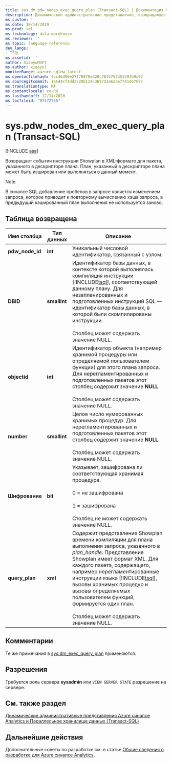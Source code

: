```yaml
---
title: sys.dm_pdw_nodes_exec_query_plan (Transact-SQL) | Документация Майкрософт
description: Динамическое административное представление, возвращающее инструкцию Showplan в формате XML для пакета, указанного в маркере плана. План, указанный в дескрипторе плана может быть кэширован или выполняться в данный момент.
ms.custom: ''
ms.date: 10/14/2019
ms.prod: sql
ms.technology: data-warehouse
ms.reviewer: ''
ms.topic: language-reference
dev_langs:
- TSQL
ms.assetid: ''
author: XiaoyuMSFT
ms.author: xiaoyul
monikerRange: =azure-sqldw-latest
ms.openlocfilehash: 9cc46d90e27f70870e320c7815752351397b9c97
ms.sourcegitcommit: 1a544cf4dd2720b124c3697d1e62ae7741db757c
ms.translationtype: MT
ms.contentlocale: ru-RU
ms.lasthandoff: 12/14/2020
ms.locfileid: "97472755"
---
```

# <a name="syspdw_nodes_dm_exec_query_plan-transact-sql"></a>sys.pdw_nodes_dm_exec_query_plan (Transact-SQL)
[!INCLUDE [asa](../../includes/applies-to-version/asa.md)]

Возвращает события инструкции Showplan в XML-формате для пакета, указанного в дескрипторе плана. План, указанный в дескрипторе плана может быть кэширован или выполняться в данный момент.  

> [!note] 
> В синапсе SQL добавление пробелов в запросе является изменением запроса, которое приводит к повторному вычислению хэша запроса, а предыдущий кэшированный план выполнения не используется заново.


## <a name="table-returned"></a>Таблица возвращена  
  
|Имя столбца|Тип данных|Описание|  
|-----------------|---------------|-----------------|  
|**pdw_node_id**|**int**|Уникальный числовой идентификатор, связанный с узлом.| 
|**DBID**|**smallint**|Идентификатор базы данных, в контексте которой выполнялась компиляция инструкции [!INCLUDE[tsql](../../includes/tsql-md.md)], соответствующей данному плану. Для незапланированных и подготовленных инструкций SQL — идентификатор базы данных, в которой были скомпилированы инструкции.<br /><br /> Столбец может содержать значение NULL.|  
|**objectid**|**int**|Идентификатор объекта (например хранимой процедуры или определяемой пользователем функции) для этого плана запроса. Для нерегламентированных и подготовленных пакетов этот столбец содержит значение **NULL**.<br /><br /> Столбец может содержать значение NULL.|  
|**number**|**smallint**|Целое число нумерованных хранимых процедур. Для нерегламентированных и подготовленных пакетов этот столбец содержит значение **NULL**.<br /><br /> Столбец может содержать значение NULL.| 
|**Шифрование**|**bit**|Указывает, зашифрована ли соответствующая хранимая процедура.<br /><br /> 0 = не зашифрована<br /><br /> 1 = зашифрована<br /><br /> Столбец не может содержать значение NULL.|  
|**query_plan**|**xml**|Содержит представление Showplan времени компиляции для плана выполнения запроса, указанного в *plan_handle*. Представление Showplan имеет формат XML. Для каждого пакета, содержащего, например нерегламентированные инструкции языка [!INCLUDE[tsql](../../includes/tsql-md.md)], вызовы хранимых процедур и вызовы определяемых пользователем функций, формируется один план.<br /><br /> Столбец может содержать значение NULL.|  
  
## <a name="remarks"></a>Комментарии  
Те же примечания в [sys.dm_exec_query_plan](./sys-dm-exec-query-plan-transact-sql.md?view=sql-server-ver15) применяются.  
  
## <a name="permissions"></a>Разрешения  
 Требуется роль сервера **sysadmin** или `VIEW SERVER STATE` разрешение на сервере.  
  
## <a name="see-also"></a>См. также раздел  
 [Динамические административные представления Azure синапсе Analytics и Параллельное хранилище данных &#40;Transact-SQL&#41;](../../relational-databases/system-dynamic-management-views/sql-and-parallel-data-warehouse-dynamic-management-views.md)  

 ## <a name="next-steps"></a>Дальнейшие действия
 Дополнительные советы по разработке см. в статье [Общие сведения о разработке для Azure синапсе Analytics](/azure/sql-data-warehouse/sql-data-warehouse-overview-develop).
